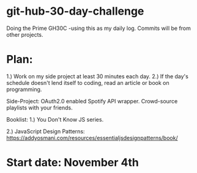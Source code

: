 # git-hub-30-day-challenge
Doing the Prime GH30C -using this as my daily log.  Commits will be from other projects.

# Plan:
1.) Work on my side project at least 30 minutes each day.
2.) If the day's schedule doesn't lend itself to coding, read an article or book on programming.

Side-Project:
 OAuth2.0 enabled Spotify API wrapper. Crowd-source playlists with your friends.

Booklist: 
1.) You Don't Know JS series.

2.) JavaScript Design Patterns: https://addyosmani.com/resources/essentialjsdesignpatterns/book/

# Start date: November 4th


